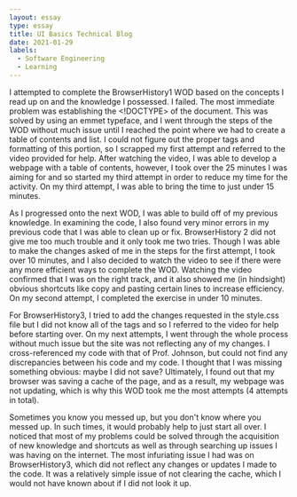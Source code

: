 ```yaml
---
layout: essay
type: essay
title: UI Basics Technical Blog
date: 2021-01-29
labels:
  - Software Engineering
  - Learning
---
```

I attempted to complete the BrowserHistory1 WOD based on the concepts I read up on and the knowledge I possessed. I failed. The most immediate problem was establishing the <!DOCTYPE> of the document. This was solved by using an emmet typeface, and I went through the steps of the WOD without much issue until I reached the point where we had to create a table of contents and list. I could not figure out the proper tags and formatting of this portion, so I scrapped my first attempt and referred to the video provided for help. After watching the video, I was able to develop a webpage with a table of contents, however, I took over the 25 minutes I was aiming for and so started my third attempt in order to reduce my time for the activity. On my third attempt, I was able to bring the time to just under 15 minutes.

As I progressed onto the next WOD, I was able to build off of my previous knowledge. In examining the code, I also found very minor errors in my previous code that I was able to clean up or fix. BrowserHistory 2 did not give me too much trouble and it only took me two tries. Though I was able to make the changes asked of me in the steps for the first attempt, I took over 10 minutes, and I also decided to watch the video to see if there were any more efficient ways to complete the WOD. Watching the video confirmed that I was on the right track, and it also showed me (in hindsight) obvious shortcuts like copy and pasting certain lines to increase efficiency. On my second attempt, I completed the exercise in under 10 minutes.

For BrowserHistory3, I tried to add the changes requested in the style.css file but I did not know all of the tags and so I referred to the video for help before starting over. On my next attempts, I went through the whole process without much issue but the site was not reflecting any of my changes. I cross-referenced my code with that of Prof. Johnson, but could not find any discrepancies between his code and my code. I thought that I was missing something obvious: maybe I did not save? Ultimately, I found out that my browser was saving a cache of the page, and as a result, my webpage was not updating, which is why this WOD took me the most attempts (4 attempts in total). 

Sometimes you know you messed up, but you don't know where you messed up. In such times, it would probably help to just start all over. I noticed that most of my problems could be solved through the acquisition of new knowledge and shortcuts as well as through searching up issues I was having on the internet. The most infuriating issue I had was on BrowserHistory3, which did not reflect any changes or updates I made to the code. It was a relatively simple issue of not clearing the cache, which I would not have known about if I did not look it up.
